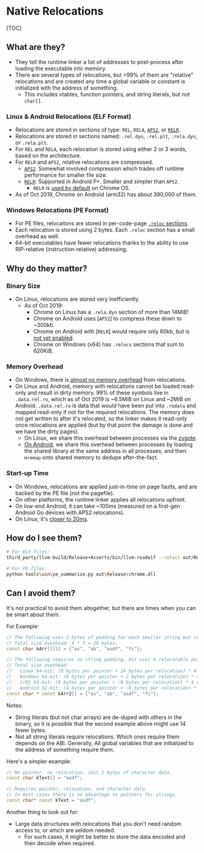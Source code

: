 # Native Relocations

[TOC]

## What are they?
 * They tell the runtime linker a list of addresses to post-process after
   loading the executable into memory.
 * There are several types of relocations, but >99% of them are "relative"
   relocations and are created any time a global variable or constant is
   initialized with the address of something.
   * This includes vtables, function pointers, and string literals, but not
     `char[]`.

### Linux & Android Relocations (ELF Format)
 * Relocations are stored in sections of type: `REL`, `RELA`, [`APS2`][APS2], or
   [`RELR`][RELR].
 * Relocations are stored in sections named: `.rel.dyn`, `.rel.plt`,
   `.rela.dyn`, or `.rela.plt`.
 * For `REL` and `RELA`, each relocation is stored using either 2 or 3 words,
   based on the architecture.
 * For `RELR` and `APS2`, relative relocations are compressed.
   * [`APS2`][APS2]: Somewhat involved compression which trades off runtime
     performance for smaller file size.
   * [`RELR`][RELR]: Supported in Android P+. Smaller and simpler than `APS2`.
     * `RELR` is [used by default][cros] on Chrome OS.
 * As of Oct 2019, Chrome on Android (arm32) has about 390,000 of them.

[APS2]: android_native_libraries.md#Packed-Relocations
[RELR]: https://reviews.llvm.org/D48247
[cros]: https://chromium-review.googlesource.com/c/chromiumos/overlays/chromiumos-overlay/+/1210982

### Windows Relocations (PE Format)
 * For PE files, relocaitons are stored in per-code-page
   [`.reloc` sections][win_relocs].
 * Each relocation is stored using 2 bytes. Each `.reloc` section has a small
   overhead as well.
 * 64-bit executables have fewer relocations thanks to the ability to use
   RIP-relative (instruction-relative) addressing.

[win_relocs]: https://docs.microsoft.com/en-us/windows/win32/debug/pe-format#the-reloc-section-image-only

## Why do they matter?
### Binary Size
 * On Linux, relocations are stored very inefficiently.
   * As of Oct 2019:
     * Chrome on Linux has a `.rela.dyn` section of more than 14MiB!
     * Chrome on Android uses [`APS2`] to compress these down to ~300kb.
     * Chrome on Android with [`RELR`] would require only 60kb, but is
       [not yet enabled][relr_bug].
     * Chrome on Windows (x64) has `.relocs` sections that sum to 620KiB.

[relr_bug]: https://bugs.chromium.org/p/chromium/issues/detail?id=895194

### Memory Overhead
 * On Windows, there is [almost no memory overhead] from relocations.
 * On Linux and Android, memory with relocations cannot be loaded read-only and
   result in dirty memory. 99% of these symbols live in `.data.rel.ro`, which as
   of Oct 2019 is ~6.5MiB on Linux and ~2MiB on Android. `.data.rel.ro` is data
   that *would* have been put into `.rodata` and mapped read-only if not for the
   required relocations. The memory does not get written to after it's
   relocated, so the linker makes it read-only once relocations are applied (but
   by that point the damage is done and we have the dirty pages).
   * On Linux, we share this overhead between processes via the [zygote].
   * [On Android][relro_sharing], we share this overhead between processes by
     loading the shared library at the same address in all processes, and then
     `mremap` onto shared memory to dedupe after-the-fact.

[almost no memory overhead]: https://devblogs.microsoft.com/oldnewthing/20160413-00/?p=93301
[zygote]: linux_zygote.md
[relro_sharing]: android_native_libraries.md#relro-sharing

### Start-up Time
 * On Windows, relocations are applied just-in-time on page faults, and are
   backed by the PE file (not the pagefile).
 * On other platforms, the runtime linker applies all relocations upfront.
 * On low-end Android, it can take ~100ms (measured on a first-gen Android Go
   devices with APS2 relocations).
 * On Linux, it's [closer to 20ms][zygote].

## How do I see them?

```sh
# For ELF files:
third_party/llvm-build/Release+Asserts/bin/llvm-readelf --relocs out/Release/libmonochrome.so

# For PE files:
python tools\win\pe_summarize.py out\Release\chrome.dll
```

## Can I avoid them?
It's not practical to avoid them altogether, but there are times when you can be
smart about them.

For Example:
```c++
// The following uses 2 bytes of padding for each smaller string but creates no relocations.
// Total size overhead: 4 * 5 = 20 bytes.
const char kArr[][5] = {"as", "ab", "asdf", "fi"};

// The following requires no string padding, but uses 4 relocatable pointers.
// Total size overhead:
//   Linux 64-bit: (8 bytes per pointer + 24 bytes per relocation) * 4 entries + 14 bytes of char = 142 bytes
//   Windows 64-bit: (8 bytes per pointer + 2 bytes per relocation) * 4 entries + 14 bytes of char = 54 bytes
//   CrOS 64-bit: (8 bytes per pointer + ~0 bytes per relocation) * 4 entries + 14 bytes of char = ~46 bytes
//   Android 32-bit: (4 bytes per pointer + ~0 bytes per relocation) * 4 entries + 14 bytes of char = ~30 bytes
const char * const kArr2[] = {"as", "ab", "asdf", "fi"};
```

Notes:
* String literals (but not char arrays) are de-duped with others in the binary,
  so it is possible that the second example above might use 14 fewer bytes.
* Not all string literals require relocations. Which ones require them depends
  on the ABI. Generally, All global variables that are initialized to the
  address of something require them.

Here's a simpler example:

```c++
// No pointer, no relocation. Just 5 bytes of character data.
const char kText[] = "asdf";

// Requires pointer, relocation, and character data.
// In most cases there is no advantage to pointers for strings.
const char* const kText = "asdf";
```

Another thing to look out for:
 * Large data structures with relocations that you don't need random access to,
   or which are seldom needed.
   * For such cases, it might be better to store the data encoded and then
     decode when required.
